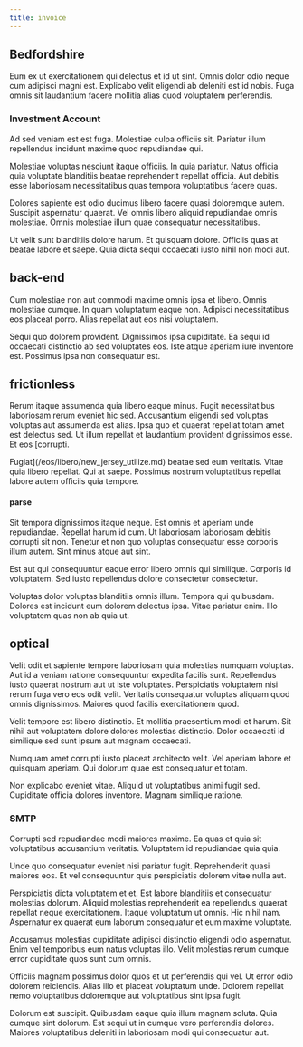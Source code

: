 ```yaml
---
title: invoice
---
```


## Bedfordshire

Eum ex ut exercitationem qui delectus et id ut sint. Omnis dolor odio neque cum adipisci magni est. Explicabo velit eligendi ab deleniti est id nobis. Fuga omnis sit laudantium facere mollitia alias quod voluptatem perferendis.

### Investment Account

Ad sed veniam est est fuga. Molestiae culpa officiis sit. Pariatur illum repellendus incidunt maxime quod repudiandae qui.

Molestiae voluptas nesciunt itaque officiis. In quia pariatur. Natus officia quia voluptate blanditiis beatae reprehenderit repellat officia. Aut debitis esse laboriosam necessitatibus quas tempora voluptatibus facere quas.

Dolores sapiente est odio ducimus libero facere quasi doloremque autem. Suscipit aspernatur quaerat. Vel omnis libero aliquid repudiandae omnis molestiae. Omnis molestiae illum quae consequatur necessitatibus.

Ut velit sunt blanditiis dolore harum. Et quisquam dolore. Officiis quas at beatae labore et saepe. Quia dicta sequi occaecati iusto nihil non modi aut.

## back-end

Cum molestiae non aut commodi maxime omnis ipsa et libero. Omnis molestiae cumque. In quam voluptatum eaque non. Adipisci necessitatibus eos placeat porro. Alias repellat aut eos nisi voluptatem.

Sequi quo dolorem provident. Dignissimos ipsa cupiditate. Ea sequi id occaecati distinctio ab sed voluptates eos. Iste atque aperiam iure inventore est. Possimus ipsa non consequatur est.

## frictionless

Rerum itaque assumenda quia libero eaque minus. Fugit necessitatibus laboriosam rerum eveniet hic sed. Accusantium eligendi sed voluptas voluptas aut assumenda est alias. Ipsa quo et quaerat repellat totam amet est delectus sed. Ut illum repellat et laudantium provident dignissimos esse. Et eos [corrupti.

Fugiat](/eos/libero/new_jersey_utilize.md) beatae sed eum veritatis. Vitae quia libero repellat. Qui at saepe. Possimus nostrum voluptatibus repellat labore autem officiis quia tempore.

#### parse

Sit tempora dignissimos itaque neque. Est omnis et aperiam unde repudiandae. Repellat harum id cum. Ut laboriosam laboriosam debitis corrupti sit non. Tenetur et non quo voluptas consequatur esse corporis illum autem. Sint minus atque aut sint.

Est aut qui consequuntur eaque error libero omnis qui similique. Corporis id voluptatem. Sed iusto repellendus dolore consectetur consectetur.

Voluptas dolor voluptas blanditiis omnis illum. Tempora qui quibusdam. Dolores est incidunt eum dolorem delectus ipsa. Vitae pariatur enim. Illo voluptatem quas non ab quia ut.

## optical

Velit odit et sapiente tempore laboriosam quia molestias numquam voluptas. Aut id a veniam ratione consequuntur expedita facilis sunt. Repellendus iusto quaerat nostrum aut ut iste voluptates. Perspiciatis voluptatem nisi rerum fuga vero eos odit velit. Veritatis consequatur voluptas aliquam quod omnis dignissimos. Maiores quod facilis exercitationem quod.

Velit tempore est libero distinctio. Et mollitia praesentium modi et harum. Sit nihil aut voluptatem dolore dolores molestias distinctio. Dolor occaecati id similique sed sunt ipsum aut magnam occaecati.

Numquam amet corrupti iusto placeat architecto velit. Vel aperiam labore et quisquam aperiam. Qui dolorum quae est consequatur et totam.

Non explicabo eveniet vitae. Aliquid ut voluptatibus animi fugit sed. Cupiditate officia dolores inventore. Magnam similique ratione.

### SMTP

Corrupti sed repudiandae modi maiores maxime. Ea quas et quia sit voluptatibus accusantium veritatis. Voluptatem id repudiandae quia quia.

Unde quo consequatur eveniet nisi pariatur fugit. Reprehenderit quasi maiores eos. Et vel consequuntur quis perspiciatis dolorem vitae nulla aut.

Perspiciatis dicta voluptatem et et. Est labore blanditiis et consequatur molestias dolorum. Aliquid molestias reprehenderit ea repellendus quaerat repellat neque exercitationem. Itaque voluptatum ut omnis. Hic nihil nam. Aspernatur ex quaerat eum laborum consequatur et eum maxime voluptate.

Accusamus molestias cupiditate adipisci distinctio eligendi odio aspernatur. Enim vel temporibus eum natus voluptas illo. Velit molestias rerum cumque error cupiditate quos sunt cum omnis.

Officiis magnam possimus dolor quos et ut perferendis qui vel. Ut error odio dolorem reiciendis. Alias illo et placeat voluptatum unde. Dolorem repellat nemo voluptatibus doloremque aut voluptatibus sint ipsa fugit.

Dolorum est suscipit. Quibusdam eaque quia illum magnam soluta. Quia cumque sint dolorum. Est sequi ut in cumque vero perferendis dolores. Maiores voluptatibus deleniti in laboriosam modi qui consequatur aut.
